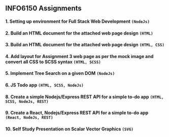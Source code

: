 ## INFO6150 Assignments

#### 1. Setting up environment for Full Stack Web Development `(NodeJs)`
#### 2. Build an HTML document for the attached web page design `(HTML)`
#### 3. Build an HTML document for the attached web page design `(HTML, CSS)`
#### 4. Add layout for Assignment 3 web page as per the mock image and convert all CSS to SCSS syntax `(HTML, SCSS)`
#### 5. Implement Tree Search on a given DOM `(NodeJs)`
#### 6. JS Todo app `(HTML, SCSS, NodeJs)`
#### 8. Create a simple Nodejs/Express REST API for a simple to-do app `(HTML, SCSS, NodeJs, REST)`
#### 9. Create a React, Nodejs/Express REST API for a simple to-do app `(React, NodeJs, REST)`
#### 10. Self Study Presentation on Scalar Vector Graphics `(SVG)`


